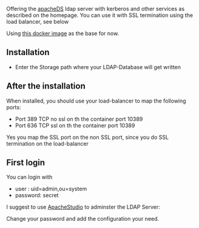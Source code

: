 Offering the [apacheDS](https://directory.apache.org/apacheds/) ldap server with kerberos and other services
as described on the homepage. You can use it with SSL termination using the load balancer, see below

Using [this docker image](https://hub.docker.com/r/greggigon/apacheds/) as the base for now.

## Installation

+ Enter the Storage path where your LDAP-Database will get written

## After the installation

When installed, you should use your load-balancer to map the following ports:

+ Port 389 TCP no ssl on th the container port 10389
+ Port 636 TCP ssl on th the container port 10389

Yes you map the SSL port on the non SSL port, since you do SSL termination on the load-balancer

## First login

You can login with 

+ user : uid=admin,ou=system
+ password: secret

I suggest to use [ApacheStudio](http://directory.apache.org/studio/downloads.html) to adminster the LDAP Server: 

Change your password and add the configuration your need.